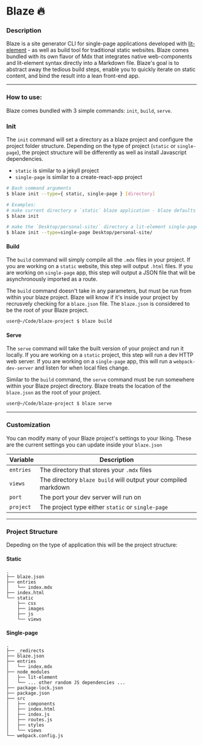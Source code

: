 # Blaze 🔥

### Description
Blaze is a site generator CLI for single-page applications developed with [lit-element](https://lit.dev) - as well as build tool for traditional static websites. Blaze comes bundled with its own flavor of Mdx that integrates native web-components and lit-element syntax directly into a Markdown file. Blaze's goal is to abstract away the tedious build steps, enable you to quickly iterate on static content, and bind the result into a lean front-end app.

---

### How to use:
Blaze comes bundled with 3 simple commands: `init`, `build`, `serve`.

### Init
The `init` command will set a directory as a blaze project and configure the project folder structure. Depending on the type of project (`static` or `single-page`), the project structure will be differently as well as install Javascript dependencies. 
- `static` is similar to a jekyll project 
- `single-page` is similar to a create-react-app project

```bash
# Bash command arguments 
$ blaze init --type={ static, single-page } [directory]

# Examples:
# make current directory a `static` blaze application - blaze defaults `--type=static`
$ blaze init

# make the `Desktop/personal-site/` directory a lit-element single-page app
$ blaze init --type=single-page Desktop/personal-site/
``` 

#### Build

The `build` command will simply compile all the `.mdx` files in your project. If you are working on a `static` website, this step will output `.html` files. If you are working on `single-page` app, this step will output a JSON file that will be asynchronously imported as a route. 

The `build` command doesn't take in any parameters, but must be run from within your blaze project. Blaze will know if it's inside your project by recrusvely checking for a `blaze.json` file. The `blaze.json` is considered to be the root of your Blaze project.

```bash
user@~/Code/blaze-project $ blaze build
```

#### Serve
The `serve` command will take the built version of your project and run it locally. If you are working on a `static` project, this step will run a dev HTTP web server. If you are working on a `single-page` app, this will run a `webpack-dev-server` and listen for when local files change.

Similar to the `build` command, the `serve` command must be run somewhere within your Blaze project directory. Blaze treats the location of the `blaze.json` as the root of your project.

```bash
user@~/Code/blaze-project $ blaze serve
```

---

### Customization

You can modify many of your Blaze project's settings to your liking. These are the current settings you can update inside your `blaze.json`

| Variable | Description |
| -------- | ----------- |
| `entries`  | The directory that stores your `.mdx` files |
| `views`    | The directory `blaze build` will output your compiled markdown |
| `port`     | The port your dev server will run on |
| `project`  | The project type either `static` or `single-page` |

---

### Project Structure

Depeding on the type of application this will be the project structure:

#### Static
```
.
├── blaze.json
├── entries
│   └── index.mdx
├── index.html
└── static
    ├── css
    ├── images
    ├── js
    └── views
```

#### Single-page
```
.
├── _redirects
├── blaze.json
├── entries
│   └── index.mdx
├── node_modules
│   ├── lit-element
│   └── ... other random JS dependencies ...
├── package-lock.json
├── package.json
├── src
│   ├── components
│   ├── index.html
│   ├── index.js
│   ├── routes.js
│   ├── styles
│   └── views
└── webpack.config.js
```
